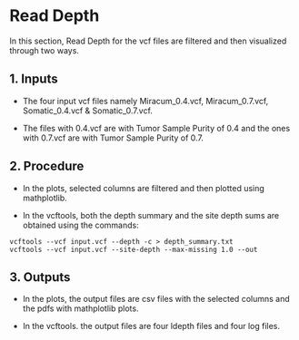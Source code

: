 # Read Depth

In this section, Read Depth for the vcf files are filtered and then visualized through two ways.

## 1. Inputs

* The four input vcf files namely Miracum_0.4.vcf, Miracum_0.7.vcf, Somatic_0.4.vcf & Somatic_0.7.vcf.

* The files with 0.4.vcf are with Tumor Sample Purity of 0.4 and the ones with 0.7.vcf are with Tumor Sample Purity of 0.7.

## 2. Procedure

* In the plots, selected columns are filtered and then plotted using mathplotlib.

* In the vcftools, both the depth summary and the site depth sums are obtained using the commands: 

```
vcftools --vcf input.vcf --depth -c > depth_summary.txt
vcftools --vcf input.vcf --site-depth --max-missing 1.0 --out
```

## 3. Outputs

* In the plots, the output files are csv files with the selected columns and the pdfs with mathplotlib plots.

* In the vcftools. the output files are four ldepth files and four log files.
